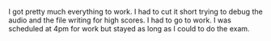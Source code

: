 I got pretty much everything to work. I had to cut it short trying to debug the audio and the file writing for high scores. I had to go to work. I was scheduled at 4pm for work but stayed as long as I could to do the exam.
